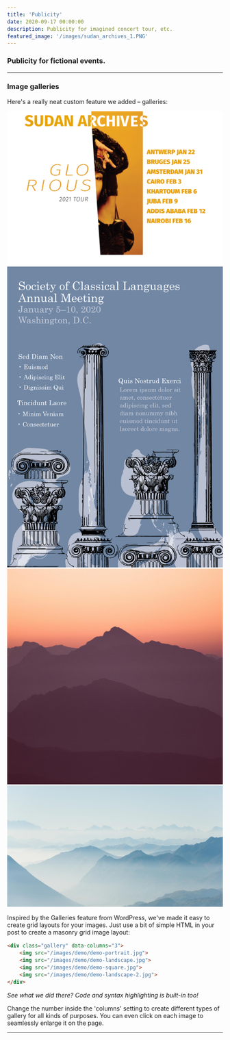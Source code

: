 ```yaml
---
title: 'Publicity'
date: 2020-09-17 00:00:00
description: Publicity for imagined concert tour, etc.
featured_image: '/images/sudan_archives_1.PNG'
---
```



### Publicity for fictional events.

---

### Image galleries

Here's a really neat custom feature we added – galleries:

<div class="gallery" data-columns="3">
	<img src="/images/sudan_archives_2.PNG">
	<img src="/images/Wedgwood_poster_design.png">
	<img src="/images/demo/demo-square.jpg">
	<img src="/images/demo/demo-landscape-2.jpg">
</div>

Inspired by the Galleries feature from WordPress, we've made it easy to create grid layouts for your images. Just use a bit of simple HTML in your post to create a masonry grid image layout:

```html
<div class="gallery" data-columns="3">
    <img src="/images/demo/demo-portrait.jpg">
    <img src="/images/demo/demo-landscape.jpg">
    <img src="/images/demo/demo-square.jpg">
    <img src="/images/demo/demo-landscape-2.jpg">
</div>
```

*See what we did there? Code and syntax highlighting is built-in too!*

Change the number inside the 'columns' setting to create different types of gallery for all kinds of purposes. You can even click on each image to seamlessly enlarge it on the page.

---
